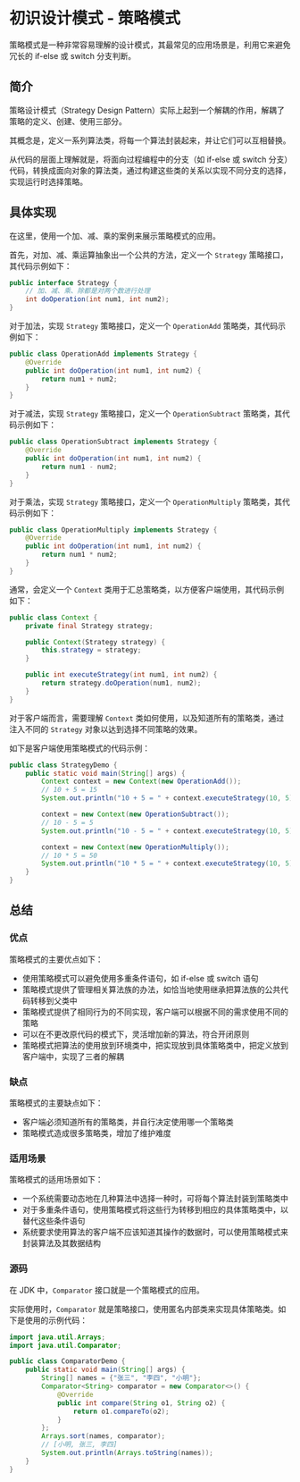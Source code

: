 # 初识设计模式 - 策略模式


策略模式是一种非常容易理解的设计模式，其最常见的应用场景是，利用它来避免冗长的 if-else 或 switch 分支判断。

<!--more-->

## 简介

策略设计模式（Strategy Design Pattern）实际上起到一个解耦的作用，解耦了策略的定义、创建、使用三部分。

其概念是，定义一系列算法类，将每一个算法封装起来，并让它们可以互相替换。

从代码的层面上理解就是，将面向过程编程中的分支（如 if-else 或 switch 分支）代码，转换成面向对象的算法类，通过构建这些类的关系以实现不同分支的选择，实现运行时选择策略。

## 具体实现

在这里，使用一个加、减、乘的案例来展示策略模式的应用。

首先，对加、减、乘运算抽象出一个公共的方法，定义一个 `Strategy` 策略接口，其代码示例如下：

```java
public interface Strategy {
    // 加、减、乘、除都是对两个数进行处理
    int doOperation(int num1, int num2);
}
```

对于加法，实现 `Strategy` 策略接口，定义一个 `OperationAdd` 策略类，其代码示例如下：

```java
public class OperationAdd implements Strategy {
    @Override
    public int doOperation(int num1, int num2) {
        return num1 + num2;
    }
}
```

对于减法，实现 `Strategy` 策略接口，定义一个 `OperationSubtract` 策略类，其代码示例如下：

```java
public class OperationSubtract implements Strategy {
    @Override
    public int doOperation(int num1, int num2) {
        return num1 - num2;
    }
}
```

对于乘法，实现 `Strategy` 策略接口，定义一个 `OperationMultiply` 策略类，其代码示例如下：

```java
public class OperationMultiply implements Strategy {
    @Override
    public int doOperation(int num1, int num2) {
        return num1 * num2;
    }
}
```

通常，会定义一个 `Context` 类用于汇总策略类，以方便客户端使用，其代码示例如下：

```java
public class Context {
    private final Strategy strategy;

    public Context(Strategy strategy) {
        this.strategy = strategy;
    }

    public int executeStrategy(int num1, int num2) {
        return strategy.doOperation(num1, num2);
    }
}
```

对于客户端而言，需要理解 `Context` 类如何使用，以及知道所有的策略类，通过注入不同的 `Strategy` 对象以达到选择不同策略的效果。

如下是客户端使用策略模式的代码示例：

```java
public class StrategyDemo {
    public static void main(String[] args) {
        Context context = new Context(new OperationAdd());
        // 10 + 5 = 15
        System.out.println("10 + 5 = " + context.executeStrategy(10, 5));

        context = new Context(new OperationSubtract());
        // 10 - 5 = 5
        System.out.println("10 - 5 = " + context.executeStrategy(10, 5));

        context = new Context(new OperationMultiply());
        // 10 * 5 = 50
        System.out.println("10 * 5 = " + context.executeStrategy(10, 5));
    }
}
```

## 总结

### 优点

策略模式的主要优点如下：

- 使用策略模式可以避免使用多重条件语句，如 if-else 或 switch 语句
- 策略模式提供了管理相关算法族的办法，如恰当地使用继承把算法族的公共代码转移到父类中
- 策略模式提供了相同行为的不同实现，客户端可以根据不同的需求使用不同的策略
- 可以在不更改原代码的模式下，灵活增加新的算法，符合开闭原则
- 策略模式把算法的使用放到环境类中，把实现放到具体策略类中，把定义放到客户端中，实现了三者的解耦

### 缺点

策略模式的主要缺点如下：

- 客户端必须知道所有的策略类，并自行决定使用哪一个策略类
- 策略模式造成很多策略类，增加了维护难度

### 适用场景

策略模式的适用场景如下：

- 一个系统需要动态地在几种算法中选择一种时，可将每个算法封装到策略类中
- 对于多重条件语句，使用策略模式将这些行为转移到相应的具体策略类中，以替代这些条件语句
- 系统要求使用算法的客户端不应该知道其操作的数据时，可以使用策略模式来封装算法及其数据结构

### 源码

在 JDK 中，`Comparator` 接口就是一个策略模式的应用。

实际使用时，`Comparator` 就是策略接口，使用匿名内部类来实现具体策略类。如下是使用的示例代码：

```java
import java.util.Arrays;
import java.util.Comparator;

public class ComparatorDemo {
    public static void main(String[] args) {
        String[] names = {"张三", "李四", "小明"};
        Comparator<String> comparator = new Comparator<>() {
            @Override
            public int compare(String o1, String o2) {
                return o1.compareTo(o2);
            }
        };
        Arrays.sort(names, comparator);
        // [小明, 张三, 李四]
        System.out.println(Arrays.toString(names));
    }
}
```

